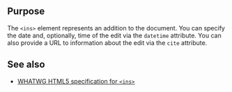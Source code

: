 ## Purpose

The `<ins>` element represents an addition to the document. You can specify the date and, optionally, time of the edit via the `datetime` attribute. You can also provide a URL to information about the edit via the `cite` attribute.

## See also

* [WHATWG HTML5 specification for `<ins>`](https://html.spec.whatwg.org/multipage/semantics.html#the-ins-element)
